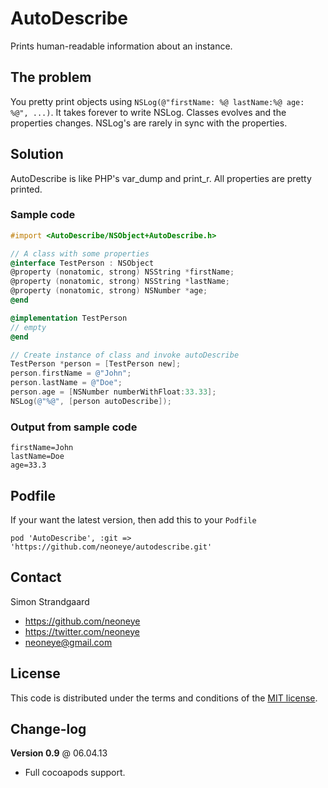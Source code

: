 # AutoDescribe

Prints human-readable information about an instance.


## The problem

You pretty print objects using `NSLog(@"firstName: %@ lastName:%@ age: %@", ...)`.
It takes forever to write NSLog. Classes evolves and the properties changes. NSLog's are rarely in sync with the properties.

## Solution

AutoDescribe is like PHP's var_dump and print_r. All properties are pretty printed.


### Sample code

```objective-c
#import <AutoDescribe/NSObject+AutoDescribe.h>

// A class with some properties
@interface TestPerson : NSObject
@property (nonatomic, strong) NSString *firstName;
@property (nonatomic, strong) NSString *lastName;
@property (nonatomic, strong) NSNumber *age;
@end

@implementation TestPerson
// empty
@end

// Create instance of class and invoke autoDescribe
TestPerson *person = [TestPerson new];
person.firstName = @"John";
person.lastName = @"Doe";
person.age = [NSNumber numberWithFloat:33.33];
NSLog(@"%@", [person autoDescribe]);
```

### Output from sample code

	firstName=John
	lastName=Doe
	age=33.3


## Podfile

If your want the latest version, then add this to your `Podfile`

	pod 'AutoDescribe', :git => 'https://github.com/neoneye/autodescribe.git'


## Contact
	
Simon Strandgaard

- https://github.com/neoneye
- https://twitter.com/neoneye
- neoneye@gmail.com


## License

This code is distributed under the terms and conditions of the [MIT license](LICENSE.txt). 


## Change-log

**Version 0.9** @ 06.04.13

- Full cocoapods support.
